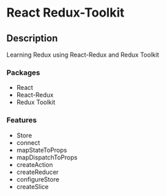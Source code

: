# React Redux-Toolkit

## Description

Learning Redux using React-Redux and Redux Toolkit

### Packages

- React
- React-Redux
- Redux Toolkit

### Features

- Store
- connect
- mapStateToProps
- mapDispatchToProps
- createAction
- createReducer
- configureStore
- createSlice
